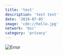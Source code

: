 ```yaml
---
title: 'test'
description: 'test test'
date: '2019-07-05'
image: 'cdn://hello.jpg'
network: 'bsc'
category: 'privacy'
---
```


![Error](cdn://hello.jpg)
